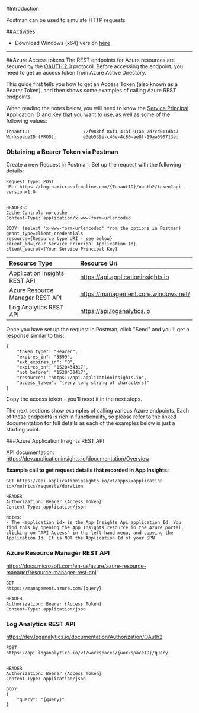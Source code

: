 #Introduction

Postman can be used to simulate HTTP requests

##Activities

- Download Windows (x64) version [here](https://dl.pstmn.io/download/latest/win64)


---
##Azure Access tokens
The REST endpoints for Azure resources are secured by the [OAUTH 2.0](https://docs.microsoft.com/en-us/azure/active-directory/develop/active-directory-protocols-oauth-code) protocol. Before accessing the endpoint, you need to get an access token from Azure Active Directory. 

This guide first tells you how to get an Access Token (also known as a Bearer Token), and then shows some examples of calling Azure REST endpoints.

When reading the notes below, you will need to know the [Service Principal](/Work-Instructions/Operations/Setup-Postman) Application ID and Key that you want to use, as well as some of the following values:
```
TenantID:                    72f988bf-86f1-41af-91ab-2d7cd011db47
WorkspaceID (PROD):          e3eb539e-c40e-4c80-ae8f-19aa090713ed 

```
### Obtaining a Bearer Token via Postman
Create a new Request in Postman.
Set up the request with the following details:

```
Request Type: POST 
URL: https://login.microsoftonline.com/{TenantID}/oauth2/token?api-version=1.0


HEADERS:
Cache-Control: no-cache
Content-Type: application/x-www-form-urlencoded

BODY: (select 'x-www-form-urlencoded' from the options in Postman)
grant_type=client_credentials
resource={Resource type URI - see below}
client_id={Your Service Principal Application Id}
client_secret={Your Service Principal Key}

```


|Resource Type |Resource Uri |  
|:-----------|:-----------|
| Application Insights REST API| https://api.applicationinsights.io |  
| Azure Resource Manager REST API |https://management.core.windows.net/|
| Log Analytics REST API|https://api.loganalytics.io|

Once you have set up the request in Postman, click "Send" and you'll get a response similar to this:
```
{
    "token_type": "Bearer",
    "expires_in": "3599",
    "ext_expires_in": "0",
    "expires_on": "1520434317",
    "not_before": "1520430417",
    "resource": "https://api.applicationinsights.io",
    "access_token": "(very long string of characters)"
}
```

Copy the access token - you'll need it in the next steps.

The next sections show examples of calling various Azure endpoints. Each of these endpoints is rich in functionality, so please refer to the linked documentation for full details as each of the examples below is just a starting point.
 
###Azure Application Insights REST API

API documentation: <https://dev.applicationinsights.io/documentation/Overview>

**Example call to get request details that recorded in App Insights:**
```
GET https://api.applicationinsights.io/v1/apps/<application id>/metrics/requests/duration

HEADER
Authorization: Bearer {Access Token}
Content-Type: application/json

Notes: 
- The <application id> is the App Insights Api application Id. You find this by opening the App Insights resource in the Azure portal, clicking on "API Access" in the left hand menu, and copying the Application Id. It is NOT the Application Id of your SPN. 
```

### Azure Resource Manager REST API

<https://docs.microsoft.com/en-us/azure/azure-resource-manager/resource-manager-rest-api>

```
GET
https://management.azure.com/{query}

HEADER
Authorization: Bearer {Access Token}
Content-Type: application/json
```

### Log Analytics REST API
<https://dev.loganalytics.io/documentation/Authorization/OAuth2>
```
POST
https://api.loganalytics.io/v1/workspaces/{workspaceID}/query


HEADER
Authorization: Bearer {Access Token}
Content-Type: application/json

BODY
{
    "query": "{query}"
}
```





